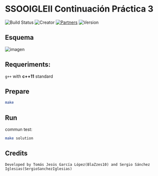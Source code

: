 # SSOOIGLEII Continuación Práctica 3

![Build Status](https://img.shields.io/badge/Maintained%3F-yes-green.svg) 
![Creator](https://img.shields.io/badge/Creator-BlaZzes10%20and%20SergioSanchezIglesias-blue)
[![Partners](https://img.shields.io/badge/Partners-2-red)](https://github.com/BlaZzes10/python/graphs/contributors)
![Version](https://img.shields.io/badge/version-1.0-brightgreen)

## **Esquema**

![imagen](https://user-images.githubusercontent.com/52278758/117727510-65993300-b1e8-11eb-92a8-8196784eee2e.png)

## **Requeriments:** 
`g++` with __c++11__ standard

## **Prepare**
```bash
make
```

## **Run**
commun test:
```bash
make solution
```

## Credits
`Developed by Tomás Jesús García López(BlaZzes10) and Sergio Sánchez Iglesias(SergioSanchezIglesias)`
